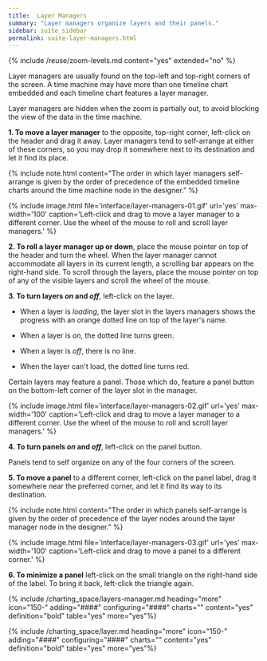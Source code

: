 ```yaml
---
title:  Layer Managers
summary: "Layer managers organize layers and their panels."
sidebar: suite_sidebar
permalink: suite-layer-managers.html
---
```


{% include /reuse/zoom-levels.md content="yes" extended="no" %}

Layer managers are usually found on the top-left and top-right corners of the screen. A time machine may have more than one timeline chart embedded and each timeline chart features a layer manager.

Layer managers are hidden when the zoom is partially out, to avoid blocking the view of the data in the time machine.

**1. To move a layer manager** to the opposite, top-right corner, left-click on the header and drag it away. Layer managers tend to self-arrange at either of these corners, so you may drop it somewhere next to its destination and let it find its place.

{% include note.html content="The order in which layer managers self-arrange is given by the order of precedence of the embedded timeline charts around the time machine node in the designer." %}

{% include image.html file='interface/layer-managers-01.gif' url='yes' max-width='100' caption='Left-click and drag to move a layer manager to a different corner. Use the wheel of the mouse to roll and scroll layer managers.' %}

**2. To roll a layer manager up or down**, place the mouse pointer on top of the header and turn the wheel. When the layer manager cannot accommodate all layers in its current length, a scrolling bar appears on the right-hand side. To scroll through the layers, place the mouse pointer on top of any of the visible layers and scroll the wheel of the mouse.

**3. To turn layers *on* and *off***, left-click on the layer. 

* When a layer is *loading*, the layer slot in the layers managers shows the progress with an orange dotted line on top of the layer's name.

* When a layer is *on*, the dotted line turns green.

* When a layer is *off*, there is no line.

* When the layer can't load, the dotted line turns red.

Certain layers may feature a <a data-toggle="tooltip" data-original-title="{{site.data.data_mine.plotter_panel}}">panel</a>. Those which do, feature a panel button on the bottom-left corner of the layer slot in the manager.

{% include image.html file='interface/layer-managers-02.gif' url='yes' max-width='100' caption='Left-click and drag to move a layer manager to a different corner. Use the wheel of the mouse to roll and scroll layer managers.' %}

**4. To turn panels *on* and *off***, left-click on the panel button. 

Panels tend to self organize on any of the four corners of the screen.

**5. To move a panel** to a different corner, left-click on the panel label, drag it somewhere near the preferred corner, and let it find its way to its destination.

{% include note.html content="The order in which panels self-arrange is given by the order of precedence of the layer nodes around the layer manager node in the designer." %}

{% include image.html file='interface/layer-managers-03.gif' url='yes' max-width='100' caption='Left-click and drag to move a panel to a different corner.' %}

**6. To minimize a panel** left-click on the small triangle on the right-hand side of the label. To bring it back, left-click the triangle again.

{% include /charting_space/layers-manager.md heading="more" icon="150-" adding="####" configuring="####" charts="" content="yes" definition="bold" table="yes" more="yes"%}

{% include /charting_space/layer.md heading="more" icon="150-" adding="####" configuring="####" charts="" content="yes" definition="bold" table="yes" more="yes"%}